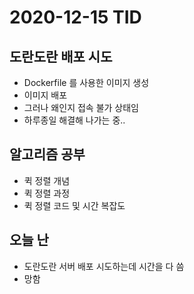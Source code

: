# 2020-12-15 TID

## 도란도란 배포 시도

- Dockerfile 를 사용한 이미지 생성
- 이미지 배포
- 그러나 왜인지 접속 불가 상태임
- 하루종일 해결해 나가는 중..

## 알고리즘 공부

- 퀵 정렬 개념
- 퀵 정렬 과정
- 퀵 정렬 코드 및 시간 복잡도

## 오늘 난

- 도란도란 서버 배포 시도하는데 시간을 다 씀
- 망함
